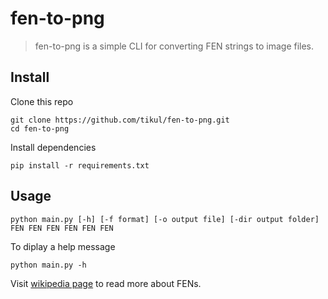 # fen-to-png
> fen-to-png is a simple CLI for converting FEN strings to image files.
## Install
Clone this repo
```shell
git clone https://github.com/tikul/fen-to-png.git
cd fen-to-png
```
Install dependencies
```shell
pip install -r requirements.txt
```
## Usage
```
python main.py [-h] [-f format] [-o output file] [-dir output folder] FEN FEN FEN FEN FEN FEN
```
To diplay a help message
```
python main.py -h
```
Visit [wikipedia page](https://en.wikipedia.org/wiki/Forsyth%E2%80%93Edwards_Notation) to read more about FENs.